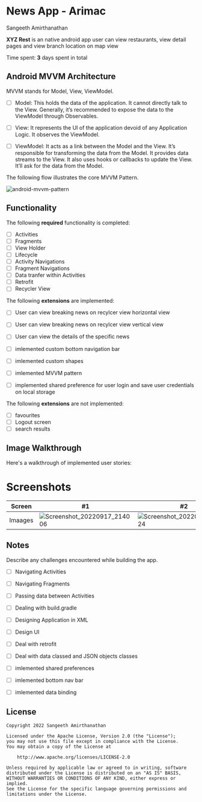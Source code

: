 # News App - Arimac
 
Sangeeth Amirthanathan

**XYZ Rest** is an native android app user can view restaurants, view detail pages and view branch location on map view

Time spent: **3** days spent in total

## Android MVVM Architecture

MVVM stands for Model, View, ViewModel.

* [ ] Model: This holds the data of the application. It cannot directly talk to the View. Generally, it’s recommended to expose the data to the ViewModel through Observables.

* [ ] View: It represents the UI of the application devoid of any Application Logic. It observes the ViewModel.

* [ ] ViewModel: It acts as a link between the Model and the View. It’s responsible for transforming the data from the Model. It provides data streams to the View. It also uses hooks or callbacks to update the View. It’ll ask for the data from the Model.

The following flow illustrates the core MVVM Pattern.

![android-mvvm-pattern](https://user-images.githubusercontent.com/42418189/186920956-39430cc6-9eab-4b5a-86fc-c9cba4b72e3b.png)

## Functionality 

The following **required** functionality is completed:

* [ ] Activities
* [ ] Fragments
* [ ] View Holder
* [ ] Lifecycle
* [ ] Activity Navigations
* [ ] Fragment Navigations
* [ ] Data tranfer within Activities
* [ ] Retrofit
* [ ] Recycler View

The following **extensions** are implemented:

* [ ] User can view breaking news on recylcer view horizontal view
* [ ] User can view breaking news on recylcer view vertical view
* [ ] User can view the details of the specific news
* [ ] imlemented custom bottom navigation bar
* [ ] imlemented custom shapes
* [ ] imlemented MVVM pattern
* [ ] implemented shared preference for user login and save user credentials on local storage


The following **extensions** are not implemented:

* [ ] favourites
* [ ] Logout screen
* [ ] search results

## Image Walkthrough

Here's a walkthrough of implemented user stories:

# Screenshots
Screen | #1 | #2 |
--- | --- | --- |
Imaages | ![Screenshot_20220917_214006](https://user-images.githubusercontent.com/42418189/190866601-2a4ed719-5f01-422e-89a8-bbb8bdcbc6ff.png) | ![Screenshot_20220917_214024](https://user-images.githubusercontent.com/42418189/190866619-e5f21079-1087-46d8-8c15-b4b6311c56d4.png) |


## Notes

Describe any challenges encountered while building the app.

* [ ] Navigating Activities
* [ ] Navigating Fragments
* [ ] Passing data between Activities
* [ ] Dealing with build.gradle
* [ ] Designing Application in XML
* [ ] Design UI
* [ ] Deal with retrofit
* [ ] Deal with data classed and JSON objects classes
* [ ] imlemented shared preferences
* [ ] imlemented bottom nav bar 
* [ ] imlemented data binding


## License

    Copyright 2022 Sangeeth Amirthanathan

    Licensed under the Apache License, Version 2.0 (the "License");
    you may not use this file except in compliance with the License.
    You may obtain a copy of the License at

        http://www.apache.org/licenses/LICENSE-2.0

    Unless required by applicable law or agreed to in writing, software
    distributed under the License is distributed on an "AS IS" BASIS,
    WITHOUT WARRANTIES OR CONDITIONS OF ANY KIND, either express or implied.
    See the License for the specific language governing permissions and
    limitations under the License.

